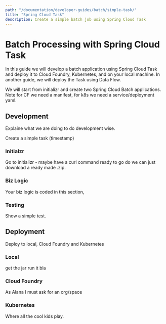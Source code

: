 ```yaml
---
path: "/documentation/developer-guides/batch/simple-task/"
title: "Spring Cloud Task"
description: Create a simple batch job using Spring Cloud Task
---
```


# Batch Processing with Spring Cloud Task

In this guide we will develop a batch application using Spring Cloud Task and deploy it to Cloud Foundry, Kubernetes, and on your local machine.  In another guide, we will deploy the Task using Data Flow.

We will start from initializr and create two  Spring Cloud Batch applications.
Note for CF we need a manifest, for k8s we need a service/deployment yaml.

## Development

Explaine what we are doing to do development wise.

Create a simple task (timestamp)

### Initialzr

Go to initializr - maybe have a curl command ready to go do we can just download a ready made .zip.

### Biz Logic

Your biz logic is coded in this section, 

### Testing

Show a simple test.

## Deployment

Deploy to local, Cloud Foundry and Kubernetes

### Local 

get the jar run it bla

### Cloud Foundry

As Alana I must ask for an org/space

### Kubernetes

Where all the cool kids play.








